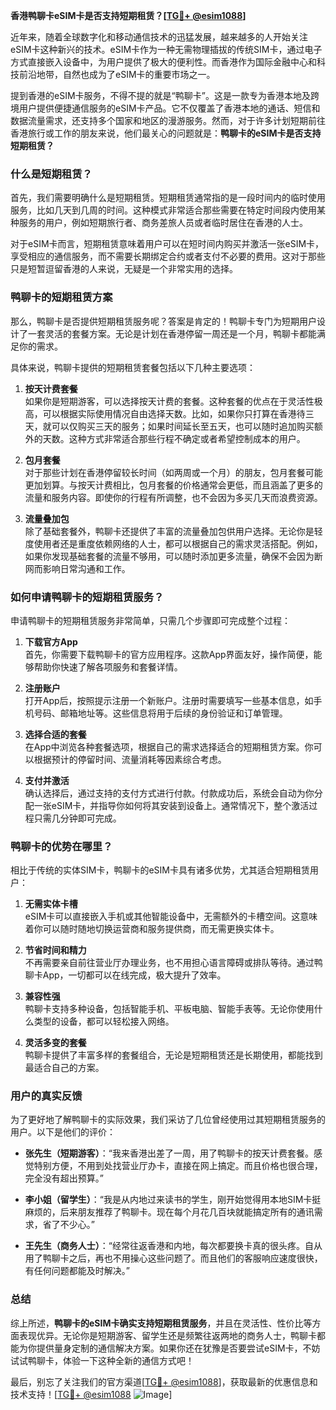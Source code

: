 **香港鸭聊卡eSIM卡是否支持短期租赁？[[TG💪+ @esim1088](https://t.me/s/esim1088)]**

近年来，随着全球数字化和移动通信技术的迅猛发展，越来越多的人开始关注eSIM卡这种新兴的技术。eSIM卡作为一种无需物理插拔的传统SIM卡，通过电子方式直接嵌入设备中，为用户提供了极大的便利性。而香港作为国际金融中心和科技前沿地带，自然也成为了eSIM卡的重要市场之一。

提到香港的eSIM卡服务，不得不提的就是“鸭聊卡”。这是一款专为香港本地及跨境用户提供便捷通信服务的eSIM卡产品。它不仅覆盖了香港本地的通话、短信和数据流量需求，还支持多个国家和地区的漫游服务。然而，对于许多计划短期前往香港旅行或工作的朋友来说，他们最关心的问题就是：**鸭聊卡的eSIM卡是否支持短期租赁？**

### 什么是短期租赁？

首先，我们需要明确什么是短期租赁。短期租赁通常指的是一段时间内的临时使用服务，比如几天到几周的时间。这种模式非常适合那些需要在特定时间段内使用某种服务的用户，例如短期旅行者、商务差旅人员或者临时居住在香港的人士。

对于eSIM卡而言，短期租赁意味着用户可以在短时间内购买并激活一张eSIM卡，享受相应的通信服务，而不需要长期绑定合约或者支付不必要的费用。这对于那些只是短暂逗留香港的人来说，无疑是一个非常实用的选择。

### 鸭聊卡的短期租赁方案

那么，鸭聊卡是否提供短期租赁服务呢？答案是肯定的！鸭聊卡专门为短期用户设计了一套灵活的套餐方案。无论是计划在香港停留一周还是一个月，鸭聊卡都能满足你的需求。

具体来说，鸭聊卡提供的短期租赁套餐包括以下几种主要选项：

1. **按天计费套餐**  
   如果你是短期游客，可以选择按天计费的套餐。这种套餐的优点在于灵活性极高，可以根据实际使用情况自由选择天数。比如，如果你只打算在香港待三天，就可以仅购买三天的服务；如果时间延长至五天，也可以随时追加购买额外的天数。这种方式非常适合那些行程不确定或者希望控制成本的用户。

2. **包月套餐**  
   对于那些计划在香港停留较长时间（如两周或一个月）的朋友，包月套餐可能更加划算。与按天计费相比，包月套餐的价格通常会更低，而且涵盖了更多的流量和服务内容。即使你的行程有所调整，也不会因为多买几天而浪费资源。

3. **流量叠加包**  
   除了基础套餐外，鸭聊卡还提供了丰富的流量叠加包供用户选择。无论你是轻度使用者还是重度依赖网络的人士，都可以根据自己的需求灵活搭配。例如，如果你发现基础套餐的流量不够用，可以随时添加更多流量，确保不会因为断网而影响日常沟通和工作。

### 如何申请鸭聊卡的短期租赁服务？

申请鸭聊卡的短期租赁服务非常简单，只需几个步骤即可完成整个过程：

1. **下载官方App**  
   首先，你需要下载鸭聊卡的官方应用程序。这款App界面友好，操作简便，能够帮助你快速了解各项服务和套餐详情。

2. **注册账户**  
   打开App后，按照提示注册一个新账户。注册时需要填写一些基本信息，如手机号码、邮箱地址等。这些信息将用于后续的身份验证和订单管理。

3. **选择合适的套餐**  
   在App中浏览各种套餐选项，根据自己的需求选择适合的短期租赁方案。你可以根据预计的停留时间、流量消耗等因素综合考虑。

4. **支付并激活**  
   确认选择后，通过支持的支付方式进行付款。付款成功后，系统会自动为你分配一张eSIM卡，并指导你如何将其安装到设备上。通常情况下，整个激活过程只需几分钟即可完成。

### 鸭聊卡的优势在哪里？

相比于传统的实体SIM卡，鸭聊卡的eSIM卡具有诸多优势，尤其适合短期租赁用户：

1. **无需实体卡槽**  
   eSIM卡可以直接嵌入手机或其他智能设备中，无需额外的卡槽空间。这意味着你可以随时随地切换运营商和服务提供商，而无需更换实体卡。

2. **节省时间和精力**  
   不再需要亲自前往营业厅办理业务，也不用担心语言障碍或排队等待。通过鸭聊卡App，一切都可以在线完成，极大提升了效率。

3. **兼容性强**  
   鸭聊卡支持多种设备，包括智能手机、平板电脑、智能手表等。无论你使用什么类型的设备，都可以轻松接入网络。

4. **灵活多变的套餐**  
   鸭聊卡提供了丰富多样的套餐组合，无论是短期租赁还是长期使用，都能找到最适合自己的方案。

### 用户的真实反馈

为了更好地了解鸭聊卡的实际效果，我们采访了几位曾经使用过其短期租赁服务的用户。以下是他们的评价：

- **张先生（短期游客）**：“我来香港出差了一周，用了鸭聊卡的按天计费套餐。感觉特别方便，不用到处找营业厅办卡，直接在网上搞定。而且价格也很合理，完全没有超出预算。”

- **李小姐（留学生）**：“我是从内地过来读书的学生，刚开始觉得用本地SIM卡挺麻烦的，后来朋友推荐了鸭聊卡。现在每个月花几百块就能搞定所有的通讯需求，省了不少心。”

- **王先生（商务人士）**：“经常往返香港和内地，每次都要换卡真的很头疼。自从用了鸭聊卡之后，再也不用操心这些问题了。而且他们的客服响应速度很快，有任何问题都能及时解决。”

### 总结

综上所述，**鸭聊卡的eSIM卡确实支持短期租赁服务**，并且在灵活性、性价比等方面表现优异。无论你是短期游客、留学生还是频繁往返两地的商务人士，鸭聊卡都能为你提供量身定制的通信解决方案。如果你还在犹豫是否要尝试eSIM卡，不妨试试鸭聊卡，体验一下这种全新的通信方式吧！

最后，别忘了关注我们的官方渠道[[TG💪+ @esim1088](https://t.me/s/esim1088)]，获取最新的优惠信息和技术支持！[[TG💪+ @esim1088](https://t.me/s/esim1088) ![Image](https://i.postimg.cc/4NQfJmqS/Snipaste-2025-05-13-00-14-12.png)]